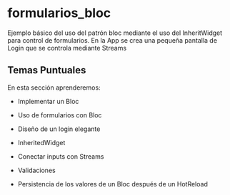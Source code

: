 # formularios_bloc

Ejemplo básico del uso del patrón bloc mediante el uso del InheritWidget para control de formularios. 
En la App se crea una pequeña pantalla de Login que se controla mediante Streams

## Temas Puntuales

En esta sección aprenderemos:

- Implementar un Bloc

- Uso de formularios con Bloc

- Diseño de un login elegante

- InheritedWidget

- Conectar inputs con Streams

- Validaciones

- Persistencia de los valores de un Bloc después de un HotReload

